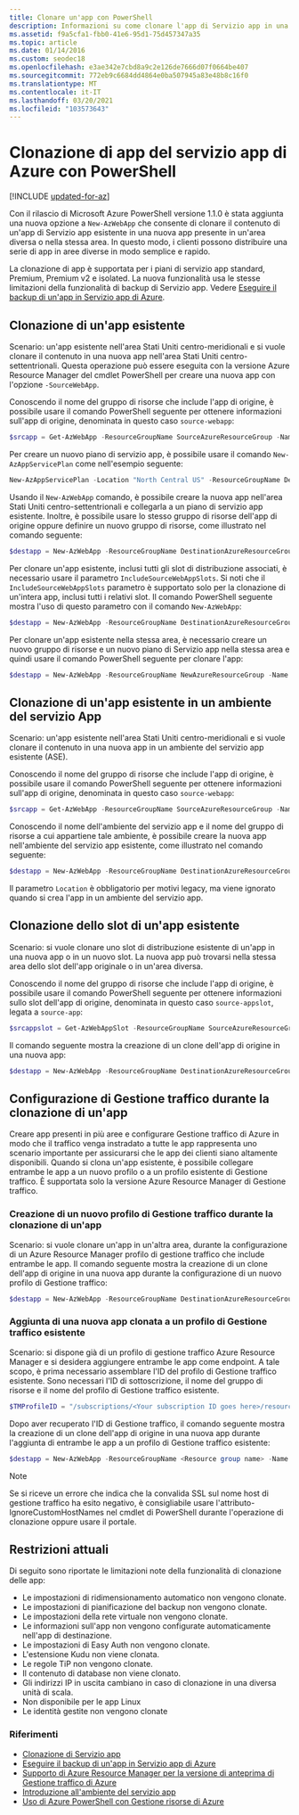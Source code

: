 ```yaml
---
title: Clonare un'app con PowerShell
description: Informazioni su come clonare l'app di Servizio app in una nuova app tramite PowerShell. Viene analizzata una vasta gamma di scenari di clonazione, inclusa l'integrazione di gestione traffico.
ms.assetid: f9a5cfa1-fbb0-41e6-95d1-75d457347a35
ms.topic: article
ms.date: 01/14/2016
ms.custom: seodec18
ms.openlocfilehash: e3ae342e7cbd8a9c2e126de7666d07f0664be407
ms.sourcegitcommit: 772eb9c6684dd4864e0ba507945a83e48b8c16f0
ms.translationtype: MT
ms.contentlocale: it-IT
ms.lasthandoff: 03/20/2021
ms.locfileid: "103573643"
---
```

# <a name="azure-app-service-app-cloning-using-powershell"></a>Clonazione di app del servizio app di Azure con PowerShell

[!INCLUDE [updated-for-az](../../includes/updated-for-az.md)]

Con il rilascio di Microsoft Azure PowerShell versione 1.1.0 è stata aggiunta una nuova opzione a `New-AzWebApp` che consente di clonare il contenuto di un'app di Servizio app esistente in una nuova app presente in un'area diversa o nella stessa area. In questo modo, i clienti possono distribuire una serie di app in aree diverse in modo semplice e rapido.

La clonazione di app è supportata per i piani di servizio app standard, Premium, Premium v2 e isolated. La nuova funzionalità usa le stesse limitazioni della funzionalità di backup di Servizio app. Vedere [Eseguire il backup di un'app in Servizio app di Azure](manage-backup.md).

## <a name="cloning-an-existing-app"></a>Clonazione di un'app esistente
Scenario: un'app esistente nell'area Stati Uniti centro-meridionali e si vuole clonare il contenuto in una nuova app nell'area Stati Uniti centro-settentrionali. Questa operazione può essere eseguita con la versione Azure Resource Manager del cmdlet PowerShell per creare una nuova app con l'opzione `-SourceWebApp`.

Conoscendo il nome del gruppo di risorse che include l'app di origine, è possibile usare il comando PowerShell seguente per ottenere informazioni sull'app di origine, denominata in questo caso `source-webapp`:

```powershell
$srcapp = Get-AzWebApp -ResourceGroupName SourceAzureResourceGroup -Name source-webapp
```

Per creare un nuovo piano di servizio app, è possibile usare il comando `New-AzAppServicePlan` come nell'esempio seguente:

```powershell
New-AzAppServicePlan -Location "North Central US" -ResourceGroupName DestinationAzureResourceGroup -Name DestinationAppServicePlan -Tier Standard
```

Usando il `New-AzWebApp` comando, è possibile creare la nuova app nell'area Stati Uniti centro-settentrionali e collegarla a un piano di servizio app esistente. Inoltre, è possibile usare lo stesso gruppo di risorse dell'app di origine oppure definire un nuovo gruppo di risorse, come illustrato nel comando seguente:

```powershell
$destapp = New-AzWebApp -ResourceGroupName DestinationAzureResourceGroup -Name dest-webapp -Location "North Central US" -AppServicePlan DestinationAppServicePlan -SourceWebApp $srcapp
```

Per clonare un'app esistente, inclusi tutti gli slot di distribuzione associati, è necessario usare il parametro `IncludeSourceWebAppSlots`.  Si noti che il `IncludeSourceWebAppSlots` parametro è supportato solo per la clonazione di un'intera app, inclusi tutti i relativi slot. Il comando PowerShell seguente mostra l'uso di questo parametro con il comando `New-AzWebApp`:

```powershell
$destapp = New-AzWebApp -ResourceGroupName DestinationAzureResourceGroup -Name dest-webapp -Location "North Central US" -AppServicePlan DestinationAppServicePlan -SourceWebApp $srcapp -IncludeSourceWebAppSlots
```

Per clonare un'app esistente nella stessa area, è necessario creare un nuovo gruppo di risorse e un nuovo piano di Servizio app nella stessa area e quindi usare il comando PowerShell seguente per clonare l'app:

```powershell
$destapp = New-AzWebApp -ResourceGroupName NewAzureResourceGroup -Name dest-webapp -Location "South Central US" -AppServicePlan NewAppServicePlan -SourceWebApp $srcapp
```

## <a name="cloning-an-existing-app-to-an-app-service-environment"></a>Clonazione di un'app esistente in un ambiente del servizio App
Scenario: un'app esistente nell'area Stati Uniti centro-meridionali e si vuole clonare il contenuto in una nuova app in un ambiente del servizio app esistente (ASE).

Conoscendo il nome del gruppo di risorse che include l'app di origine, è possibile usare il comando PowerShell seguente per ottenere informazioni sull'app di origine, denominata in questo caso `source-webapp`:

```powershell
$srcapp = Get-AzWebApp -ResourceGroupName SourceAzureResourceGroup -Name source-webapp
```

Conoscendo il nome dell'ambiente del servizio app e il nome del gruppo di risorse a cui appartiene tale ambiente, è possibile creare la nuova app nell'ambiente del servizio app esistente, come illustrato nel comando seguente:

```powershell
$destapp = New-AzWebApp -ResourceGroupName DestinationAzureResourceGroup -Name dest-webapp -Location "North Central US" -AppServicePlan DestinationAppServicePlan -ASEName DestinationASE -ASEResourceGroupName DestinationASEResourceGroupName -SourceWebApp $srcapp
```

Il parametro `Location` è obbligatorio per motivi legacy, ma viene ignorato quando si crea l'app in un ambiente del servizio app. 

## <a name="cloning-an-existing-app-slot"></a>Clonazione dello slot di un'app esistente
Scenario: si vuole clonare uno slot di distribuzione esistente di un'app in una nuova app o in un nuovo slot. La nuova app può trovarsi nella stessa area dello slot dell'app originale o in un'area diversa.

Conoscendo il nome del gruppo di risorse che include l'app di origine, è possibile usare il comando PowerShell seguente per ottenere informazioni sullo slot dell'app di origine, denominata in questo caso `source-appslot`, legata a `source-app`:

```powershell
$srcappslot = Get-AzWebAppSlot -ResourceGroupName SourceAzureResourceGroup -Name source-app -Slot source-appslot
```

Il comando seguente mostra la creazione di un clone dell'app di origine in una nuova app:

```powershell
$destapp = New-AzWebApp -ResourceGroupName DestinationAzureResourceGroup -Name dest-app -Location "North Central US" -AppServicePlan DestinationAppServicePlan -SourceWebApp $srcappslot
```

## <a name="configuring-traffic-manager-while-cloning-an-app"></a>Configurazione di Gestione traffico durante la clonazione di un'app
Creare app presenti in più aree e configurare Gestione traffico di Azure in modo che il traffico venga instradato a tutte le app rappresenta uno scenario importante per assicurarsi che le app dei clienti siano altamente disponibili. Quando si clona un'app esistente, è possibile collegare entrambe le app a un nuovo profilo o a un profilo esistente di Gestione traffico. È supportata solo la versione Azure Resource Manager di Gestione traffico.

### <a name="creating-a-new-traffic-manager-profile-while-cloning-an-app"></a>Creazione di un nuovo profilo di Gestione traffico durante la clonazione di un'app
Scenario: si vuole clonare un'app in un'altra area, durante la configurazione di un Azure Resource Manager profilo di gestione traffico che include entrambe le app. Il comando seguente mostra la creazione di un clone dell'app di origine in una nuova app durante la configurazione di un nuovo profilo di Gestione traffico:

```powershell
$destapp = New-AzWebApp -ResourceGroupName DestinationAzureResourceGroup -Name dest-webapp -Location "South Central US" -AppServicePlan DestinationAppServicePlan -SourceWebApp $srcapp -TrafficManagerProfileName newTrafficManagerProfile
```

### <a name="adding-new-cloned-app-to-an-existing-traffic-manager-profile"></a>Aggiunta di una nuova app clonata a un profilo di Gestione traffico esistente
Scenario: si dispone già di un profilo di gestione traffico Azure Resource Manager e si desidera aggiungere entrambe le app come endpoint. A tale scopo, è prima necessario assemblare l'ID del profilo di Gestione traffico esistente. Sono necessari l'ID di sottoscrizione, il nome del gruppo di risorse e il nome del profilo di Gestione traffico esistente.

```powershell
$TMProfileID = "/subscriptions/<Your subscription ID goes here>/resourceGroups/<Your resource group name goes here>/providers/Microsoft.TrafficManagerProfiles/ExistingTrafficManagerProfileName"
```

Dopo aver recuperato l'ID di Gestione traffico, il comando seguente mostra la creazione di un clone dell'app di origine in una nuova app durante l'aggiunta di entrambe le app a un profilo di Gestione traffico esistente:

```powershell
$destapp = New-AzWebApp -ResourceGroupName <Resource group name> -Name dest-webapp -Location "South Central US" -AppServicePlan DestinationAppServicePlan -SourceWebApp $srcapp -TrafficManagerProfileId $TMProfileID
```
> [!NOTE]
> Se si riceve un errore che indica che la convalida SSL sul nome host di gestione traffico ha esito negativo, è consigliabile usare l'attributo-IgnoreCustomHostNames nel cmdlet di PowerShell durante l'operazione di clonazione oppure usare il portale.

## <a name="current-restrictions"></a>Restrizioni attuali
Di seguito sono riportate le limitazioni note della funzionalità di clonazione delle app:

* Le impostazioni di ridimensionamento automatico non vengono clonate.
* Le impostazioni di pianificazione del backup non vengono clonate.
* Le impostazioni della rete virtuale non vengono clonate.
* Le informazioni sull'app non vengono configurate automaticamente nell'app di destinazione.
* Le impostazioni di Easy Auth non vengono clonate.
* L'estensione Kudu non viene clonata.
* Le regole TiP non vengono clonate.
* Il contenuto di database non viene clonato.
* Gli indirizzi IP in uscita cambiano in caso di clonazione in una diversa unità di scala.
* Non disponibile per le app Linux
* Le identità gestite non vengono clonate

### <a name="references"></a>Riferimenti
* [Clonazione di Servizio app](app-service-web-app-cloning.md)
* [Eseguire il backup di un'app in Servizio app di Azure](manage-backup.md)
* [Supporto di Azure Resource Manager per la versione di anteprima di Gestione traffico di Azure](../traffic-manager/traffic-manager-powershell-arm.md)
* [Introduzione all'ambiente del servizio app](environment/intro.md)
* [Uso di Azure PowerShell con Gestione risorse di Azure](../azure-resource-manager/management/manage-resources-powershell.md)

